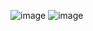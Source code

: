 ![image](https://github.com/SarfarazQadir/Inheritance-OOP-in-C/assets/144503703/efb0ce84-d8d0-4187-806a-12b7ae6a6627)
![image](https://github.com/SarfarazQadir/Inheritance-OOP-in-C/assets/144503703/ced3deea-5a9b-4b11-b42b-0c16a8e2ef5d)
